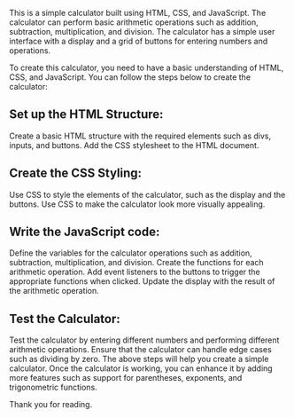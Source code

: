 This is a simple calculator built using HTML, CSS, and JavaScript. The calculator can perform basic arithmetic operations such as addition, subtraction, multiplication, and division. The calculator has a simple user interface with a display and a grid of buttons for entering numbers and operations.

To create this calculator, you need to have a basic understanding of HTML, CSS, and JavaScript. You can follow the steps below to create the calculator:

## Set up the HTML Structure:

Create a basic HTML structure with the required elements such as divs, inputs, and buttons.
Add the CSS stylesheet to the HTML document.
## Create the CSS Styling:

Use CSS to style the elements of the calculator, such as the display and the buttons.
Use CSS to make the calculator look more visually appealing.
## Write the JavaScript code:

Define the variables for the calculator operations such as addition, subtraction, multiplication, and division.
Create the functions for each arithmetic operation.
Add event listeners to the buttons to trigger the appropriate functions when clicked.
Update the display with the result of the arithmetic operation.
## Test the Calculator:

Test the calculator by entering different numbers and performing different arithmetic operations.
Ensure that the calculator can handle edge cases such as dividing by zero.
The above steps will help you create a simple calculator. Once the calculator is working, you can enhance it by adding more features such as support for parentheses, exponents, and trigonometric functions.

Thank you for reading.
